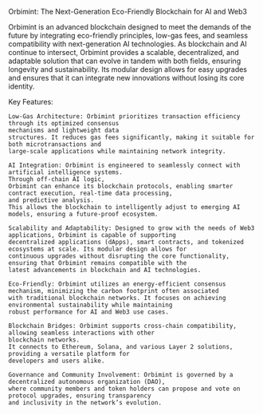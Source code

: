 Orbimint: The Next-Generation Eco-Friendly Blockchain for AI and Web3

Orbimint is an advanced blockchain designed to meet the demands of the future by integrating eco-friendly principles, low-gas fees, 
and seamless compatibility with next-generation AI technologies. As blockchain and AI continue to intersect, Orbimint provides a scalable, 
decentralized, and adaptable solution that can evolve in tandem with both fields, ensuring longevity and sustainability. Its modular design
allows for easy upgrades and ensures that it can integrate new innovations without losing its core identity.

Key Features:

    Low-Gas Architecture: Orbimint prioritizes transaction efficiency through its optimized consensus 
    mechanisms and lightweight data
    structures. It reduces gas fees significantly, making it suitable for both microtransactions and 
    large-scale applications while maintaining network integrity.

    AI Integration: Orbimint is engineered to seamlessly connect with artificial intelligence systems. 
    Through off-chain AI logic, 
    Orbimint can enhance its blockchain protocols, enabling smarter contract execution, real-time data processing,
    and predictive analysis. 
    This allows the blockchain to intelligently adjust to emerging AI models, ensuring a future-proof ecosystem.

    Scalability and Adaptability: Designed to grow with the needs of Web3 applications, Orbimint is capable of supporting
    decentralized applications (dApps), smart contracts, and tokenized ecosystems at scale. Its modular design allows for 
    continuous upgrades without disrupting the core functionality, ensuring that Orbimint remains compatible with the 
    latest advancements in blockchain and AI technologies.

    Eco-Friendly: Orbimint utilizes an energy-efficient consensus mechanism, minimizing the carbon footprint often associated 
    with traditional blockchain networks. It focuses on achieving environmental sustainability while maintaining 
    robust performance for AI and Web3 use cases.

    Blockchain Bridges: Orbimint supports cross-chain compatibility, allowing seamless interactions with other 
    blockchain networks.
    It connects to Ethereum, Solana, and various Layer 2 solutions, providing a versatile platform for 
    developers and users alike.

    Governance and Community Involvement: Orbimint is governed by a decentralized autonomous organization (DAO),
    where community members and token holders can propose and vote on protocol upgrades, ensuring transparency 
    and inclusivity in the network’s evolution.

